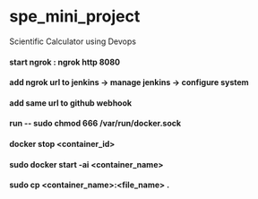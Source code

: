 # spe_mini_project
Scientific Calculator using Devops

#### start ngrok : ngrok http 8080
#### add ngrok url to jenkins -> manage jenkins -> configure system
#### add same url to github webhook 
#### run -- sudo chmod 666 /var/run/docker.sock
#### docker stop <container_id>
#### sudo docker  start -ai <container_name>
#### sudo cp <container_name>:<file_name> .
